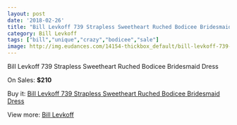 ```yaml
---
layout: post
date: '2018-02-26'
title: "Bill Levkoff 739 Strapless Sweetheart Ruched Bodicee Bridesmaid Dress"
category: Bill Levkoff
tags: ["bill","unique","crazy","bodicee","sale"]
image: http://img.eudances.com/14154-thickbox_default/bill-levkoff-739-strapless-sweetheart-ruched-bodicee-bridesmaid-dress.jpg
---
```

Bill Levkoff 739 Strapless Sweetheart Ruched Bodicee Bridesmaid Dress

On Sales: **$210**
<a href="https://www.eudances.com/en/bill-levkoff/4247-bill-levkoff-739-strapless-sweetheart-ruched-bodicee-bridesmaid-dress.html"><amp-img layout="responsive" width="600" height="600" src="//img.eudances.com/14154-thickbox_default/bill-levkoff-739-strapless-sweetheart-ruched-bodicee-bridesmaid-dress.jpg" alt="Bill Levkoff 739 Strapless Sweetheart Ruched Bodicee Bridesmaid Dress 0" /></a>
<a href="https://www.eudances.com/en/bill-levkoff/4247-bill-levkoff-739-strapless-sweetheart-ruched-bodicee-bridesmaid-dress.html"><amp-img layout="responsive" width="600" height="600" src="//img.eudances.com/14155-thickbox_default/bill-levkoff-739-strapless-sweetheart-ruched-bodicee-bridesmaid-dress.jpg" alt="Bill Levkoff 739 Strapless Sweetheart Ruched Bodicee Bridesmaid Dress 1" /></a>

Buy it: [Bill Levkoff 739 Strapless Sweetheart Ruched Bodicee Bridesmaid Dress](https://www.eudances.com/en/bill-levkoff/4247-bill-levkoff-739-strapless-sweetheart-ruched-bodicee-bridesmaid-dress.html "Bill Levkoff 739 Strapless Sweetheart Ruched Bodicee Bridesmaid Dress")

View more: [Bill Levkoff](https://www.eudances.com/en/57-bill-levkoff "Bill Levkoff")